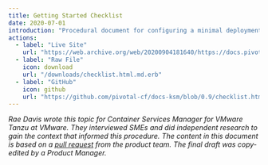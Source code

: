 ```yaml
---
title: Getting Started Checklist
date: 2020-07-01
introduction: "Procedural document for configuring a minimal deployment of Container Services Manager for VMware Tanzu"
actions:
  - label: "Live Site"
    url: "https://web.archive.org/web/20200904181640/https://docs.pivotal.io/ksm/0-11/checklist.html"
  - label: "Raw File"
    icon: download
    url: "/downloads/checklist.html.md.erb"
  - label: "GitHub"
    icon: github
    url: "https://github.com/pivotal-cf/docs-ksm/blob/0.9/checklist.html.md.erb"
---
```


_Rae Davis wrote this topic for Container Services Manager for VMware Tanzu  at VMware. They interviewed SMEs and did independent research to gain the context that informed this procedure. The content in this document is based on a [pull request](https://github.com/pivotal-cf/docs-ksm/pull/55/files) from the product team. The final draft was copy-edited by a Product Manager._